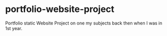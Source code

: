 # portfolio-website-project
Portfolio static Website Project on one my subjects back then when I was in 1st year.
